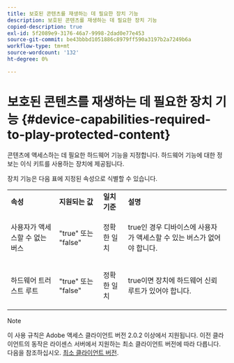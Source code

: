 ```yaml
---
title: 보호된 콘텐츠를 재생하는 데 필요한 장치 기능
description: 보호된 콘텐츠를 재생하는 데 필요한 장치 기능
copied-description: true
exl-id: 5f2089e9-3176-46a7-9998-2dad0e77e453
source-git-commit: be43bbbd1051886c8979ff590a3197b2a7249b6a
workflow-type: tm+mt
source-wordcount: '132'
ht-degree: 0%

---
```


# 보호된 콘텐츠를 재생하는 데 필요한 장치 기능 {#device-capabilities-required-to-play-protected-content}

콘텐츠에 액세스하는 데 필요한 하드웨어 기능을 지정합니다. 하드웨어 기능에 대한 정보는 이식 키트를 사용하는 장치에 제공됩니다.

장치 기능은 다음 표에 지정된 속성으로 식별할 수 있습니다.

<table id="table_v3n_fks_n4"> 
 <tbody> 
  <tr> 
   <td><b>속성</b> </td> 
   <td><b>지원되는 값</b> </td> 
   <td><b>일치 기준</b> </td> 
   <td><b>설명</b> </td> 
  </tr> 
  <tr> 
   <td colname="1" class="- topic/entry "> <p class="- topic/p ">사용자가 액세스할 수 없는 버스 </p> </td> 
   <td colname="2" class="- topic/entry "> <p class="- topic/p ">"true" 또는 "false" </p> </td> 
   <td colname="3" class="- topic/entry "> <p class="- topic/p ">정확한 일치 </p> </td> 
   <td colname="4" class="- topic/entry "> <p class="- topic/p ">true인 경우 디바이스에 사용자가 액세스할 수 있는 버스가 없어야 합니다. </p> </td> 
  </tr> 
  <tr> 
   <td colname="1" class="- topic/entry "> <p class="- topic/p ">하드웨어 트러스트 루트 </p> </td> 
   <td colname="2" class="- topic/entry "> <p class="- topic/p ">"true" 또는 "false" </p> </td> 
   <td colname="3" class="- topic/entry "> <p class="- topic/p ">정확한 일치 </p> </td> 
   <td colname="4" class="- topic/entry "> <p class="- topic/p ">true이면 장치에 하드웨어 신뢰 루트가 있어야 합니다. </p> </td> 
  </tr> 
 </tbody> 
</table>

>[!NOTE]
>
>이 사용 규칙은 Adobe 액세스 클라이언트 버전 2.0.2 이상에서 지원됩니다. 이전 클라이언트의 동작은 라이센스 서버에서 지원하는 최소 클라이언트 버전에 따라 다릅니다. 다음을 참조하십시오. [최소 클라이언트 버전](../../../../aaxs-protecting-content/content-setting-up-the-sdk/content-setting-up-the-dev-env.md).
